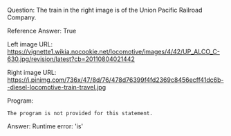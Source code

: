 Question: The train in the right image is of the Union Pacific Railroad Company.

Reference Answer: True

Left image URL: https://vignette1.wikia.nocookie.net/locomotive/images/4/42/UP_ALCO_C-630.jpg/revision/latest?cb=20110804021442

Right image URL: https://i.pinimg.com/736x/47/8d/76/478d76399f4fd2369c8456ecff41dc6b--diesel-locomotive-train-travel.jpg

Program:

```
The program is not provided for this statement.
```
Answer: Runtime error: 'is'

